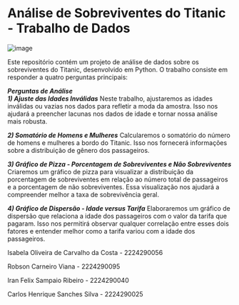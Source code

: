 # Análise de Sobreviventes do Titanic - Trabalho de Dados


![image](https://github.com/Karlos97chss/Ap.-Maquina/assets/142633428/3b92d431-08a5-4b1c-bdbe-f7ad49bba713)


Este repositório contém um projeto de análise de dados sobre os sobreviventes do Titanic, desenvolvido em Python. O trabalho consiste em responder a quatro perguntas principais:

__*Perguntas de Análise*__</br>
__*1) Ajuste das Idades Inválidas*__
Neste trabalho, ajustaremos as idades inválidas ou vazias nos dados para refletir a moda da amostra. Isso nos ajudará a preencher lacunas nos dados de idade e tornar nossa análise mais robusta.

__*2) Somatório de Homens e Mulheres*__
Calcularemos o somatório do número de homens e mulheres a bordo do Titanic. Isso nos fornecerá informações sobre a distribuição de gênero dos passageiros.

__*3) Gráfico de Pizza - Porcentagem de Sobreviventes e Não Sobreviventes*__
Criaremos um gráfico de pizza para visualizar a distribuição da porcentagem de sobreviventes em relação ao número total de passageiros e a porcentagem de não sobreviventes. Essa visualização nos ajudará a compreender melhor a taxa de sobrevivência geral.

__*4) Gráfico de Dispersão - Idade versus Tarifa*__
Elaboraremos um gráfico de dispersão que relaciona a idade dos passageiros com o valor da tarifa que pagaram. Isso nos permitirá observar qualquer correlação entre esses dois fatores e entender melhor como a tarifa variou com a idade dos passageiros.



Isabela Oliveira de Carvalho da Costa - 2224290056

Robson Carneiro Viana - 2224290095

Iran Felix Sampaio Ribeiro - 2224290040

Carlos Henrique Sanches Silva - 2224290025
